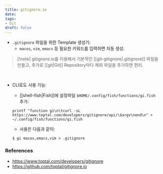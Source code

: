 ```yaml
---
title: gitignore.io
date:
tags:
- Git
draft: false
---
```



- `.gitignore` 파일을 위한 Template 생성기:
    - `macos`, `vim`, `emacs` 등 필요한 키워드를 입력하면 자동 생성.
    
> [!note] gitignore.io를 이용해서 기본적인 [[git-gitignore|.gitignore]] 파일을 만들고, 추가로 [[git|Git]] Repository마다 제외 파일을 추가하면 편리.

<BR />
    
- CLI로도 사용 가능:
    - [[shell-fish|Fish]]에 설정파일 `$HOME/.config/fish/functions/gi.fish` 추가:
    ```shellscript
    printf "function gi\n\tcurl -sL https://www.toptal.com/developers/gitignore/api/\$argv\nend\n" > ~/.config/fish/functions/gi.fish
    ```
    
    - 사용은 다음과 같이:
    ```shellscript
    $ gi macos,emacs,vim > .gitignore
    ```
    
    
### References
- https://www.toptal.com/developers/gitignore
- https://github.com/toptal/gitignore.io

